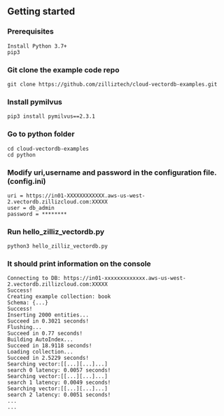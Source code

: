 ## Getting started

### Prerequisites
    Install Python 3.7+
    pip3


### Git clone the example code repo
    git clone https://github.com/zilliztech/cloud-vectordb-examples.git

### Install pymilvus
    pip3 install pymilvus==2.3.1

### Go to python folder
    cd cloud-vectordb-examples
    cd python

### Modify uri,username and password in the configuration file.(config.ini)
    uri = https://in01-XXXXXXXXXXXX.aws-us-west-2.vectordb.zillizcloud.com:XXXXX
    user = db_admin
    password = ********

### Run hello_zilliz_vectordb.py
    python3 hello_zilliz_vectordb.py

### It should print information on the console
    Connecting to DB: https://in01-xxxxxxxxxxxxx.aws-us-west-2.vectordb.zillizcloud.com:XXXXX
    Success!
    Creating example collection: book
    Schema: {...}
    Success!
    Inserting 2000 entities... 
    Succeed in 0.3021 seconds!
    Flushing...
    Succeed in 0.77 seconds!
    Building AutoIndex...
    Succeed in 18.9118 seconds!
    Loading collection...
    Succeed in 2.5229 seconds!
    Searching vector:[[...][...]...]
    search 0 latency: 0.0057 seconds!
    Searching vector:[[...][...]...]
    search 1 latency: 0.0049 seconds!
    Searching vector:[[...][...]...]
    search 2 latency: 0.0051 seconds!
    ...
    ...
    
